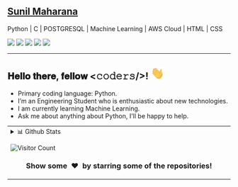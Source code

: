## [Sunil Maharana](https://assignment-1.maharanasunil.repl.co/)
Python | C | POSTGRESQL | Machine Learning | AWS Cloud  | HTML | CSS


[<img height="30" src="https://img.shields.io/badge/twitter-%231DA1F2.svg?&style=for-the-badge&logo=twitter&logoColor=white" />][twitter]
[<img height="30" src = "https://img.shields.io/badge/gmail-c14438?&style=for-the-badge&logo=gmail&logoColor=white">][gmail] 
[<img height="30" src="https://img.shields.io/badge/linkedin-blue.svg?&style=for-the-badge&logo=linkedin&logoColor=white" />][LinkedIn]
[<img height="30" src="https://img.shields.io/badge/-Medium-000000.svg?&style=for-the-badge&logo=Medium&logoColor=white" />][Medium]
[<img height="30" src = "https://img.shields.io/badge/Facebook-036be4.svg?&style=for-the-badge&logo=facebook&logoColor=white">][Facebook]
<br />
<hr />


<h2> 𝐇𝐞𝐥𝐥𝐨 𝐭𝐡𝐞𝐫𝐞, 𝐟𝐞𝐥𝐥𝐨𝐰 <𝚌𝚘𝚍𝚎𝚛𝚜/>! <img src="https://raw.githubusercontent.com/ABSphreak/ABSphreak/master/gifs/Hi.gif" width="30px"></h2>
<!-- Namaste 🙏 -->
 <!--<img align="right" height="270px" alt="GIF" src="https://i.pinimg.com/originals/e4/26/70/e426702edf874b181aced1e2fa5c6cde.gif" /> -->
 
* Primary coding language: Python.
* I’m an Engineering Student who is enthusiastic about new technologies.
* I am currently learning Machine Learning. 
* Ask me about anything about Python, I'll be happy to help.

<table><tr><td valign="top" width="50%">

 <details>
<summary>📊 Github Stats</summary>

<p align="center"> <img src="https://github-readme-stats.vercel.app/api?username=maharanasunil&show_icons=true&theme=gotham" alt="Sunil Maharana | Stats" />

</details>


 ![Visitor Count](https://profile-counter.glitch.me/{maharanasunil}/count.svg)
 
 
<h3 align="center">Show some &nbsp;❤️&nbsp; by starring some of the repositories!</h3>

[twitter]: https://twitter.com/SarcasticSunil_
[gmail]: https://gmail.com
[linkedin]: https://www.linkedin.com/in/sunil-maharana/
[Medium]: https://medium.com/@maharanasunil38
[Facebook]: https://www.facebook.com/sunil.maharana.372/

